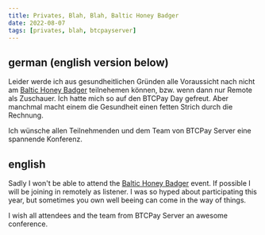 ```yaml
---
title: Privates, Blah, Blah, Baltic Honey Badger
date: 2022-08-07
tags: [privates, blah, btcpayserver]
---
```


## german (english version below)

Leider werde ich aus gesundheitlichen Gründen alle Voraussicht nach nicht am [Baltic Honey Badger](https://baltichoneybadger.com/) teilnehemen können, bzw. wenn dann nur Remote als Zuschauer. Ich hatte mich so auf den BTCPay Day gefreut. Aber manchmal macht einem die Gesundheit einen fetten Strich durch die Rechnung.

Ich wünsche allen Teilnehmenden und dem Team von BTCPay Server eine spannende Konferenz.

## english

Sadly I won't be able to attend the [Baltic Honey Badger](https://baltichoneybadger.com/) event. If possible I will be joining in remotely as listener. I was so hyped about participating this year, but sometimes you own well beeing can come in the way of things.

I wish all attendees and the team from BTCPay Server an awesome conference.